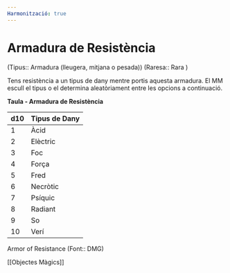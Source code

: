 ```yaml
---
Harmonització: true
---
```

# Armadura de Resistència

(Tipus:: Armadura (lleugera, mitjana o pesada)) (Raresa:: Rara )

Tens resistència a un tipus de dany mentre portis aquesta armadura. El MM escull el tipus o el determina aleatòriament entre les opcions a continuació.

**Taula - Armadura de Resistència**

| d10 | Tipus de Dany |
|-----|-------------|
| 1   | Àcid        |
| 2   |    Elèctric     |
| 3   | Foc         |
| 4   | Força       |
| 5   | Fred |
| 6   | Necròtic    |
| 7   |   Psíquic   |
| 8   |   Radiant   |
| 9   |   So   |
| 10  |   Verí   |

Armor of Resistance (Font:: DMG)

[[Objectes Màgics]]